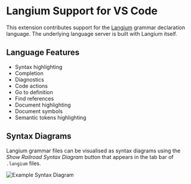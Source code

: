 # Langium Support for VS Code

This extension contributes support for the [Langium](https://langium.org) grammar declaration language. The underlying language server is built with Langium itself.

## Language Features

 * Syntax highlighting
 * Completion
 * Diagnostics
 * Code actions
 * Go to definition
 * Find references
 * Document highlighting
 * Document symbols
 * Semantic tokens highlighting

## Syntax Diagrams

Langium grammar files can be visualised as syntax diagrams using the *Show Railroad Syntax Diagram* button that appears in the tab bar of `.langium` files.

![Example Syntax Diagram](https://github.com/eclipse-langium/langium/assets/4377073/fe50828b-2a2a-474e-b065-8a05b3ce23cf)
